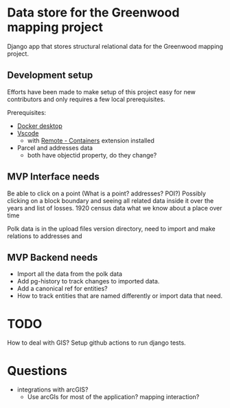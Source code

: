 # Data store for the Greenwood mapping project

Django app that stores structural relational data for the Greenwood mapping project.

## Development setup
Efforts have been made to make setup of this project easy for new contributors and only requires a few local prerequisites.

Prerequisites: 

* [Docker desktop](https://www.docker.com/products/docker-desktop/)
* [Vscode](https://code.visualstudio.com/)
  * with [Remote - Containers](https://marketplace.visualstudio.com/items?itemName=ms-vscode-remote.remote-containers) extension installed
* Parcel and addresses data
  * both have objectid property, do they change?

## MVP Interface needs
  Be able to click on a point (What is a point? addresses? POI?)
  Possibly clicking on a block boundary and seeing all related data inside it over the years and list of losses.
  1920 census data
  what we know about a place over time

Polk data is in the upload files version directory, need to import and make relations to addresses and 

## MVP Backend needs
* Import all the data from the polk data
* Add pg-history to track changes to imported data.
* Add a canonical ref for entities?
* How to track entities that are named differently or import data that need.

# TODO
How to deal with GIS?
Setup github actions to run django tests.

# Questions
* integrations with arcGIS?
  * Use arcGIs for most of the application? mapping interaction?